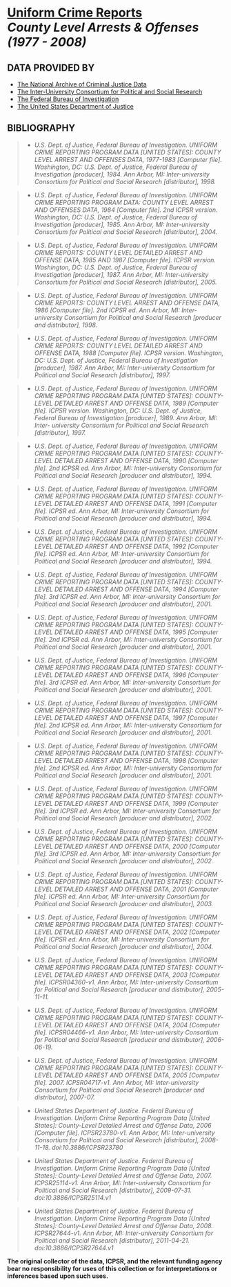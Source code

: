 <h1><u>Uniform Crime Reports</u>
<br><i>  County Level Arrests & Offenses (1977 - 2008)</i>
</h1>

## DATA PROVIDED BY

* [The National Archive of Criminal Justice Data](http://www.icpsr.umich.edu/icpsrweb/NACJD/)
* [The Inter-University Consortium for Political and Social Research](http://www.icpsr.umich.edu/icpsrweb/landing.jsp)
* [The Federal Bureau of Investigation](http://www.fbi.gov/)
* [The United States Department of Justice](http://www.justice.gov/)

## BIBLIOGRAPHY

> * *U.S. Dept. of Justice, Federal Bureau of Investigation. UNIFORM CRIME REPORTING PROGRAM DATA [UNITED STATES]: COUNTY LEVEL ARREST AND OFFENSES DATA, 1977-1983 [Computer file]. Washington, DC: U.S. Dept. of Justice, Federal Bureau of Investigation [producer], 1984. Ann Arbor, MI: Inter-university Consortium for Political and Social Research [distributor], 1998.*

> * *U.S. Dept. of Justice, Federal Bureau of Investigation. UNIFORM CRIME REPORTING PROGRAM DATA: COUNTY LEVEL ARREST AND OFFENSES DATA, 1984 [Computer file]. 2nd ICPSR version. Washington, DC: U.S. Dept. of Justice, Federal Bureau of Investigation [producer], 1985. Ann Arbor, MI: Inter-university Consortium for Political and Social Research [distributor], 2004.*

> * *U.S. Dept. of Justice, Federal Bureau of Investigation. UNIFORM CRIME REPORTS: COUNTY LEVEL DETAILED ARREST AND OFFENSE DATA, 1985 AND 1987 [Computer file]. ICPSR version. Washington, DC: U.S. Dept. of Justice, Federal Bureau of Investigation [producer], 1987. Ann Arbor, MI: Inter-university Consortium for Political and Social Research [distributor], 2005.*

> * *U.S. Dept. of Justice, Federal Bureau of Investigation. UNIFORM CRIME REPORTS: COUNTY LEVEL ARREST AND OFFENSE DATA, 1986 [Computer file]. 2nd ICPSR ed. Ann Arbor, MI: Inter- university Consortium for Political and Social Research [producer and distributor], 1998.*

> * *U.S. Dept. of Justice, Federal Bureau of Investigation. UNIFORM CRIME REPORTS: COUNTY LEVEL DETAILED ARREST AND OFFENSE DATA, 1988 [Computer file]. ICPSR version. Washington, DC: U.S. Dept. of Justice, Federal Bureau of Investigation [producer], 1987. Ann Arbor, MI: Inter-university Consortium for Political and Social Research [distributor], 1997.*

> * *U.S. Dept. of Justice, Federal Bureau of Investigation. UNIFORM CRIME REPORTING PROGRAM DATA [UNITED STATES]: COUNTY-LEVEL DETAILED ARREST AND OFFENSE DATA, 1989 [Computer file]. ICPSR version. Washington, DC: U.S. Dept. of Justice, Federal Bureau of Investigation [producer], 1989. Ann Arbor, MI: Inter- university Consortium for Political and Social Research [distributor], 1997.*

> * *U.S. Dept. of Justice, Federal Bureau of Investigation. UNIFORM CRIME REPORTING PROGRAM DATA [UNITED STATES]: COUNTY-LEVEL DETAILED ARREST AND OFFENSE DATA, 1990 [Computer file]. 2nd ICPSR ed. Ann Arbor, MI: Inter-university Consortium for Political and Social Research [producer and distributor], 1994.*

> * *U.S. Dept. of Justice, Federal Bureau of Investigation. UNIFORM CRIME REPORTING PROGRAM DATA [UNITED STATES]: COUNTY-LEVEL DETAILED ARREST AND OFFENSE DATA, 1991 [Computer file]. ICPSR ed. Ann Arbor, MI: Inter-university Consortium for Political and Social Research [producer and distributor], 1994.*

> * *U.S. Dept. of Justice, Federal Bureau of Investigation. UNIFORM CRIME REPORTING PROGRAM DATA [UNITED STATES]: COUNTY-LEVEL DETAILED ARREST AND OFFENSE DATA, 1992 [Computer file]. ICPSR ed. Ann Arbor, MI: Inter-university Consortium for Political and Social Research [producer and distributor], 1994.*

> * *U.S. Dept. of Justice, Federal Bureau of Investigation. UNIFORM CRIME REPORTING PROGRAM DATA [UNITED STATES]: COUNTY-LEVEL DETAILED ARREST AND OFFENSE DATA, 1994 [Computer file]. 3rd ICPSR ed. Ann Arbor, MI: Inter-university Consortium for Political and Social Research [producer and distributor], 2001.*

> * *U.S. Dept. of Justice, Federal Bureau of Investigation. UNIFORM CRIME REPORTING PROGRAM DATA [UNITED STATES]: COUNTY-LEVEL DETAILED ARREST AND OFFENSE DATA, 1995 [Computer file]. 2nd ICPSR ed. Ann Arbor, MI: Inter-university Consortium for Political and Social Research [producer and distributor], 2001.*

> * *U.S. Dept. of Justice, Federal Bureau of Investigation. UNIFORM CRIME REPORTING PROGRAM DATA [UNITED STATES]: COUNTY-LEVEL DETAILED ARREST AND OFFENSE DATA, 1996 [Computer file]. 3rd ICPSR ed. Ann Arbor, MI: Inter-university Consortium for Political and Social Research [producer and distributor], 2001.*

> * *U.S. Dept. of Justice, Federal Bureau of Investigation. UNIFORM CRIME REPORTING PROGRAM DATA [UNITED STATES]: COUNTY-LEVEL DETAILED ARREST AND OFFENSE DATA, 1997 [Computer file]. 2nd ICPSR ed. Ann Arbor, MI: Inter-university Consortium for Political and Social Research [producer and distributor], 2001.*

> * *U.S. Dept. of Justice, Federal Bureau of Investigation. UNIFORM CRIME REPORTING PROGRAM DATA [UNITED STATES]: COUNTY-LEVEL DETAILED ARREST AND OFFENSE DATA, 1998 [Computer file]. 2nd ICPSR ed. Ann Arbor, MI: Inter-university Consortium for Political and Social Research [producer and distributor], 2001.*

> * *U.S. Dept. of Justice, Federal Bureau of Investigation. UNIFORM CRIME REPORTING PROGRAM DATA [UNITED STATES]: COUNTY-LEVEL DETAILED ARREST AND OFFENSE DATA, 1999 [Computer file]. 3rd ICPSR ed. Ann Arbor, MI: Inter-university Consortium for Political and Social Research [producer and distributor], 2002.*

> * *U.S. Dept. of Justice, Federal Bureau of Investigation. UNIFORM CRIME REPORTING PROGRAM DATA [UNITED STATES]: COUNTY-LEVEL DETAILED ARREST AND OFFENSE DATA, 2000 [Computer file]. 3rd ICPSR ed. Ann Arbor, MI: Inter-university Consortium for Political and Social Research [producer and distributor], 2002.*

> * *U.S. Dept. of Justice, Federal Bureau of Investigation. UNIFORM CRIME REPORTING PROGRAM DATA [UNITED STATES]: COUNTY-LEVEL DETAILED ARREST AND OFFENSE DATA, 2001 [Computer file]. ICPSR ed. Ann Arbor, MI: Inter-university Consortium for Political and Social Research [producer and distributor], 2003.*

> * *U.S. Dept. of Justice, Federal Bureau of Investigation. UNIFORM CRIME REPORTING PROGRAM DATA [UNITED STATES]: COUNTY-LEVEL DETAILED ARREST AND OFFENSE DATA, 2002 [Computer file]. ICPSR ed. Ann Arbor, MI: Inter-university Consortium for Political and Social Research [producer and distributor], 2004.*
  
> * *U.S. Dept. of Justice, Federal Bureau of Investigation. UNIFORM CRIME REPORTING PROGRAM DATA [UNITED STATES]: COUNTY-LEVEL DETAILED ARREST AND OFFENSE DATA, 2003 [Computer file]. ICPSR04360-v1. Ann Arbor, MI: Inter-university Consortium for Political and Social Research [producer and distributor], 2005-11-11.*
  
> * *U.S. Dept. of Justice, Federal Bureau of Investigation. UNIFORM CRIME REPORTING PROGRAM DATA [UNITED STATES]: COUNTY-LEVEL DETAILED ARREST AND OFFENSE DATA, 2004 [Computer file]. ICPSR04466-v1. Ann Arbor, MI: Inter-university Consortium for Political and Social Research [producer and distributor], 2006-06-19.*
  
> * *U.S. Dept. of Justice, Federal Bureau of Investigation. UNIFORM CRIME REPORTING PROGRAM DATA [UNITED STATES]: COUNTY-LEVEL DETAILED ARREST AND OFFENSE DATA, 2005 [Computer file]. 2007. ICPSR04717-v1. Ann Arbor, MI: Inter-university Consortium for Political and Social Research [producer and distributor], 2007-07.*
  
> * *United States Department of Justice. Federal Bureau of Investigation. Uniform Crime Reporting Program Data [United States]: County-Level Detailed Arrest and Offense Data, 2006 [Computer file]. ICPSR23780-v1. Ann Arbor, MI: Inter-university Consortium for Political and Social Research [distributor], 2008-11-18. doi:10.3886/ICPSR23780*
  
> * *United States Department of Justice. Federal Bureau of Investigation. Uniform Crime Reporting Program Data [United States]: County-Level Detailed Arrest and Offense Data, 2007. ICPSR25114-v1. Ann Arbor, MI: Inter-university Consortium for Political and Social Research [distributor], 2009-07-31. doi:10.3886/ICPSR25114.v1*
  
> * *United States Department of Justice. Federal Bureau of Investigation. Uniform Crime Reporting Program Data [United States]: County-Level Detailed Arrest and Offense Data, 2008. ICPSR27644-v1. Ann Arbor, MI: Inter-university Consortium for Political and Social Research [distributor], 2011-04-21. doi:10.3886/ICPSR27644.v1*



**The original collector of the data, ICPSR, and the relevant funding agency bear no responsibility for uses of this collection or for interpretations or inferences based upon such uses.**
